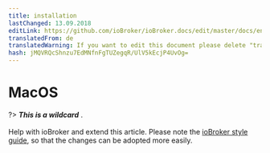 ```yaml
---
title: installation
lastChanged: 13.09.2018
editLink: https://github.com/ioBroker/ioBroker.docs/edit/master/docs/en/install/macos.md
translatedFrom: de
translatedWarning: If you want to edit this document please delete "translatedFrom" field, elsewise this document will be translated automatically again
hash: jMQVRQcShnzu7EdMNfnFgTUZegqR/UlV5kEcjP4UvOg=
---
```

# MacOS
?> ***This is a wildcard*** . <br><br> Help with ioBroker and extend this article. Please note the [ioBroker style guide](community/styleguidedoc), so that the changes can be adopted more easily.